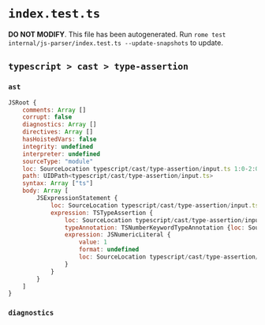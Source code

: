 # `index.test.ts`

**DO NOT MODIFY**. This file has been autogenerated. Run `rome test internal/js-parser/index.test.ts --update-snapshots` to update.

## `typescript > cast > type-assertion`

### `ast`

```javascript
JSRoot {
	comments: Array []
	corrupt: false
	diagnostics: Array []
	directives: Array []
	hasHoistedVars: false
	integrity: undefined
	interpreter: undefined
	sourceType: "module"
	loc: SourceLocation typescript/cast/type-assertion/input.ts 1:0-2:0
	path: UIDPath<typescript/cast/type-assertion/input.ts>
	syntax: Array ["ts"]
	body: Array [
		JSExpressionStatement {
			loc: SourceLocation typescript/cast/type-assertion/input.ts 1:0-1:11
			expression: TSTypeAssertion {
				loc: SourceLocation typescript/cast/type-assertion/input.ts 1:0-1:10
				typeAnnotation: TSNumberKeywordTypeAnnotation {loc: SourceLocation typescript/cast/type-assertion/input.ts 1:1-1:7}
				expression: JSNumericLiteral {
					value: 1
					format: undefined
					loc: SourceLocation typescript/cast/type-assertion/input.ts 1:9-1:10
				}
			}
		}
	]
}
```

### `diagnostics`

```

```

